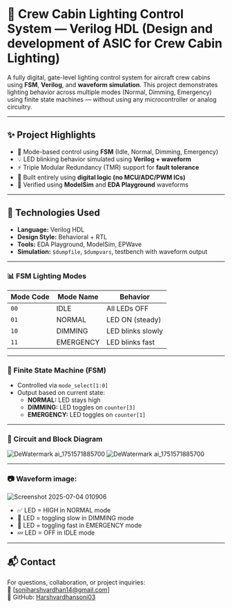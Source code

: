 # 🚨 Crew Cabin Lighting Control System — Verilog HDL (Design and development of ASIC for Crew Cabin Lighting)

A fully digital, gate-level lighting control system for aircraft crew cabins using **FSM**, **Verilog**, and **waveform simulation**. This project demonstrates lighting behavior across multiple modes (Normal, Dimming, Emergency) using finite state machines — without using any microcontroller or analog circuitry.

---

## ✨ Project Highlights

- 🔁 Mode-based control using **FSM** (Idle, Normal, Dimming, Emergency)
- 💡 LED blinking behavior simulated using **Verilog + waveform**
- ⚡ Triple Modular Redundancy (TMR) support for **fault tolerance**
- 🔌 Built entirely using **digital logic (no MCU/ADC/PWM ICs)**
- 🧪 Verified using **ModelSim** and **EDA Playground** waveforms

---

## 🔧 Technologies Used

- **Language:** Verilog HDL  
- **Design Style:** Behavioral + RTL  
- **Tools:** EDA Playground, ModelSim, EPWave  
- **Simulation:** `$dumpfile`, `$dumpvars`, testbench with waveform output  

---

### 📊 FSM Lighting Modes

| Mode Code | Mode Name  | Behavior           |
|-----------|------------|--------------------|
| `00`      | IDLE       | All LEDs OFF       |
| `01`      | NORMAL     | LED ON (steady)    |
| `10`      | DIMMING    | LED blinks slowly  |
| `11`      | EMERGENCY  | LED blinks fast    |

---

### 🔁 Finite State Machine (FSM)

- Controlled via `mode_select[1:0]`
- Output based on current state:
  - **NORMAL:** LED stays high
  - **DIMMING:** LED toggles on `counter[3]`
  - **EMERGENCY:** LED toggles on `counter[1]`

---

### 🧩 Circuit and Block Diagram 
![DeWatermark ai_1751571885700](https://github.com/user-attachments/assets/890f3152-0e57-4e25-b66a-c1ef8274ad02)
![DeWatermark ai_1751571885700](https://github.com/user-attachments/assets/40d9a2dc-5daa-41a7-9805-ad10b60f4f61)

---

### 📷 Waveform image:
![Screenshot 2025-07-04 010906](https://github.com/user-attachments/assets/1e7c62f4-1956-469b-9195-cf03739f9429)

- ✅ LED = HIGH in NORMAL mode
- 🔄 LED = toggling slow in DIMMING mode
- 🚨 LED = toggling fast in EMERGENCY mode
- 💤 LED = OFF in IDLE mode
---

## 📬 Contact

For questions, collaboration, or project inquiries: <br>
📧 \[[soniharshvardhan14@gmail.com](mailto:soniharshvardhan14@gmail.com)]<br>
📍 GitHub: [Harshvardhansoni03](https://github.com/Harshvardhansoni03)
